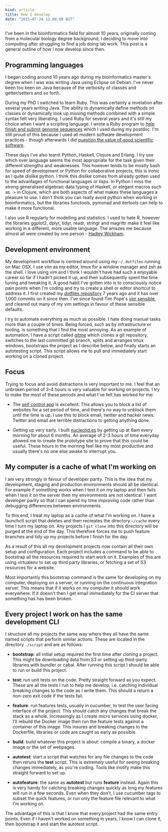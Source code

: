 ```yaml
---
kind: article
title: How I develop
date: "2015-07-24 12:00:00 BST"
---
```


I've been in the bioinformatics field for almost 10 years, originally coming
from a molecular biology degree background, I deciding to move into computing
after struggling to find a job doing lab work. This post is a general outline
of how I now develop since then.

## Programming languages

I began coding around 10 years ago during my bioinformatics master's degree
when I was was writing Java using Eclipse on Debian. I've never been too keen
on Java because of the verbosity of classes and getter/setters and so forth.

During my PhD I switched to learn Ruby. This was certainly a revelation after
several years writing Java. The ability to dynamically define methods on
classes or dynamically look up missing methods combined with a simple syntax
felt very liberating. I used Ruby for several years and it's still my choice
when I want a scripting language. I wrote a Ruby program to [help finish and
submit genome sequences][nextgs] which I used during my postdoc. I'm still
proud of this because I used all modern software development practices - though
afterwards I did [question the value of good scientific software][question].

[question]: /post/whats-the-point-of-writing-good-scientific-software/
[nextgs]: http://next.gs

These days I've also learnt Python, Haskell, Clojure and Erlang. I try use
which ever language seems the most appropriate for the task given their
different strengths and weaknesses. This however tends to be mostly bash for
speed of development or Python for collaborative projects, this is ironic as I
quite dislike python. I think this dislike comes from already gotten used to
the advantages of functional languages or lisps. In Python I miss the strong
generalised algebraic data typing of Haskell, or elegant macros such as `->` in
Clojure, which are both aspects of what makes these languages a pleasure to
use. I don't think you can really avoid python when working in bioinformatics,
but the libraries functools, pymonad and itertools can help to make it more
functional.

I also use R regularly for modelling and statistics. I used to hate R, however
the libraries ggplot2, dplyr, tidyr, readr, stringr and magrittr make it feel
like working in a different, more usable language. The amazes me because
almost all were created by one person - [Hadley Wickham][].

[Hadley Wickham]: http://had.co.nz/

## Development environment

My development workflow is centred around using my `~/.dotfiles` running on Mac
OSX. I use vim as my editor, tmux for a window manager and zsh as the shell. I
love using vim and I think I wouldn't have had such a enjoyable career so far
if I hadn't picked it up, and then subsequently spent the time tuning and
tweaking it. A good habit I've gotten into is to consciously notice pain points
when I'm coding and try to create a shell or editor shortcut to address it. I
first created my [dotfiles repository][dot] 7 years ago and it has over 1,000
commits on it since then. I've since found Tim Pope's [vim sensible][vim], and
cleared out many of my vim settings in favour of these sensible defaults.

[vim]: https://github.com/tpope/vim-sensible

[dot]: https://github.com/michaelbarton/dotfiles

I try to automate everything as much as possible. I hate doing manual tasks
more than a couple of times. Being forced, such as by infrastructure or
tooling, is something that I find the most annoying. As an example of
automation, I have a script called [gitme][] which clones a git repository,
switches to the last committed git branch, splits and arranges tmux windows,
bootstraps the project as I describe below, and finally starts an autotesting
script. This script allows me to pull and immediately start working on a cloned
project.

[gitme]: https://github.com/michaelbarton/dotfiles/blob/master/bin/gitme

## Focus

Trying to focus and avoid distractions is very important to me. I feel that an
unbroken period of 3-4 hours is very valuable for working on projects. I try to
make the most of these periods and what I've felt has worked for me:

  * The [self control app][app] is excellent. This allows you to block a list
    of websites for a set period of time, and there's no way to unblock them
    until the time is up. I use this to block email, twitter and hacker news.
    Twitter and email are terrible distractions to getting anything done.

  * Getting up very early. I built [nucleotid.es][] by getting up at 6am every
    morning for about 6 months. An average of 2-3 hours of time everyday
    allowed me to create the prototype site to prove that this could be useful.
    These hours in the morning feel like my most productive and usually there's
    no one else awake to interrupt you.

[nucleotid.es]: http://nucleotid.es/
[app]: https://selfcontrolapp.com/

## My computer is a cache of what I'm working on

I am very strongly in favour of developer parity. This is the idea that my
development, staging and production environments should all be identical. For
example if something works when I test it on my laptop and then fails when I
test it on the server then my environments are not identical. I want developer
parity so that I can spend my time improving code rather than debugging
differences between environments.

To this end, I treat my laptop as a cache of what I'm working on. I have a
launchctl script that deletes and then recreates the directory `~/cache` every
time I turn my laptop on. Any projects I `git clone` into this directory will
be purged at the end of the day. This therefore forces me to push feature
branches and tidy up my projects before I finish for the day.

As a result of this all my development projects now contain all their own setup
and configuration. Each project includes a command to be able to bootstrap all
the resources required to start work on it. Examples of this are using
virtualenv to set up third party libraries, or fetching a set of S3 resources
for a website.

Most importantly this bootstrap command is the same for developing on my
computer, deploying on a server, or running on the continuous integration
server. This means that if it works on my computer it *should* work everywhere.
If it doesn't then I get email immediately for the CI server that something has
has been broken.

## Every project I work on has the same development CLI

I structure all my projects the same way where they all have the same named
scripts that perform similar actions. These are located in the directory
`./script` and are as follows:

  * **bootstrap**: all initial setup required the first time after cloning a
    project. This might be downloading data from S3 or setting up third-party
    libraries with bundler or cabal. After running this script I should be able
    to run or build this project.

  * **test**: run unit tests on the code. Pretty straight forward as you
    expect. These are all the tests I run to help me develop, i.e. catching
    individual breaking changes to the code as I write them. This should a
    return a non-zero exit code if the tests fail.

  * **feature**: run features tests, usually in cucumber, to test the user
    facing interface of the project. This should catch any changes that break
    the stack as a whole. Increasingly as I create micro services using docker,
    I'll rebuild the Docker image then run the feature tests against a
    container of this image. This insures and breaking changes to the
    Dockerfile, libraries or code are caught as early as possible.

  * **build**: build whatever this project is about: compile a binary, a docker
    image or the set of webpages.

  * **autotest**: start a script that watches for any file changes to the code
    then reruns the **test** script. This is extremely useful for seeing
    breaking changes immediately, as you're coding. Tools like inotify make
    this straight forward to set up.

  * **autofeature**: the same as **autotest** but runs **feature** instead.
    Again this is very handy for catching breaking changes quickly as long my
    features will run in a few seconds. Even when they don't, I use cucumber
    tags to subset the quick features, or run only the feature file relevant to
    what I'm working on.

The advantage of this is that I know that every project had the same entry
points. Even if I haven't worked on something in years, I know I can clone it,
then bootstrap it and start the autotest script.
